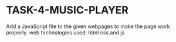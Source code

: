 # TASK-4-MUSIC-PLAYER
Add a JavaScript file to the given webpages to make the page work properly.
web technologies used: html css and js
